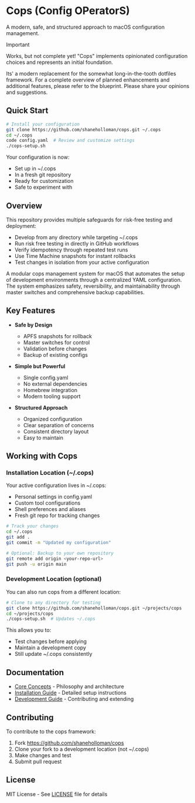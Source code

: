 # Cops (Config OPeratorS)

A modern, safe, and structured approach to macOS configuration management.

> [!IMPORTANT]
> Works, but not complete yet!
>"Cops" implements opinionated configuration choices and represents an initial foundation.
>
>Its' a modern replacement for the somewhat long-in-the-tooth dotfiles framework. For a complete overview of planned enhancements and additional features, please refer to the blueprint. Please share your opinions and suggestions.

## Quick Start

```bash
# Install your configuration
git clone https://github.com/shaneholloman/cops.git ~/.cops
cd ~/.cops
code config.yaml  # Review and customize settings
./cops-setup.sh
```

Your configuration is now:

- Set up in ~/.cops
- In a fresh git repository
- Ready for customization
- Safe to experiment with

## Overview

This repository provides multiple safeguards for risk-free testing and deployment:

  - Develop from any directory while targeting ~/.cops
  - Run risk free testing in directly in GitHub workflows
  - Verify idempotency through repeated test runs
  - Use Time Machine snapshots for instant rollbacks
  - Test changes in isolation from your active configuration

A modular cops management system for macOS that automates the setup of development environments through a centralized YAML configuration. The system emphasizes safety, reversibility, and maintainability through master switches and comprehensive backup capabilities.

## Key Features

- **Safe by Design**
  - APFS snapshots for rollback
  - Master switches for control
  - Validation before changes
  - Backup of existing configs

- **Simple but Powerful**
  - Single config.yaml
  - No external dependencies
  - Homebrew integration
  - Modern tooling support

- **Structured Approach**
  - Organized configuration
  - Clear separation of concerns
  - Consistent directory layout
  - Easy to maintain

## Working with Cops

### Installation Location (~/.cops)

Your active configuration lives in ~/.cops:

- Personal settings in config.yaml
- Custom tool configurations
- Shell preferences and aliases
- Fresh git repo for tracking changes

```bash
# Track your changes
cd ~/.cops
git add .
git commit -m "Updated my configuration"

# Optional: Backup to your own repository
git remote add origin <your-repo-url>
git push -u origin main
```

### Development Location (optional)

You can also run cops from a different location:

```bash
# Clone to any directory for testing
git clone https://github.com/shaneholloman/cops.git ~/projects/cops
cd ~/projects/cops
./cops-setup.sh  # Updates ~/.cops
```

This allows you to:

- Test changes before applying
- Maintain a development copy
- Still update ~/.cops consistently

## Documentation

- [Core Concepts](./docs/core-concepts.md) - Philosophy and architecture
- [Installation Guide](./docs/installation.md) - Detailed setup instructions
- [Development Guide](./docs/dev/development.md) - Contributing and extending

## Contributing

To contribute to the cops framework:

1. Fork <https://github.com/shaneholloman/cops>
2. Clone your fork to a development location (not ~/.cops)
3. Make changes and test
4. Submit pull request

## License

MIT License - See [LICENSE](./LICENSE) file for details
